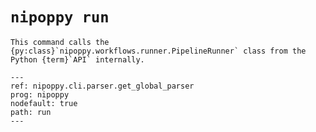 # `nipoppy run`

```{note}
This command calls the {py:class}`nipoppy.workflows.runner.PipelineRunner` class from the Python {term}`API` internally.
```

```{argparse}
---
ref: nipoppy.cli.parser.get_global_parser
prog: nipoppy
nodefault: true
path: run
---
```

